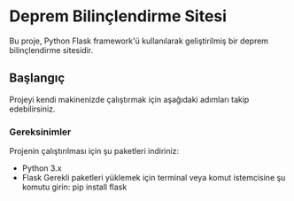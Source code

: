 # Deprem Bilinçlendirme Sitesi

Bu proje, Python Flask framework'ü kullanılarak geliştirilmiş bir deprem bilinçlendirme sitesidir.

## Başlangıç

Projeyi kendi makinenizde çalıştırmak için aşağıdaki adımları takip edebilirsiniz.

### Gereksinimler

Projenin çalıştırılması için şu paketleri indiriniz:
- Python 3.x
- Flask
Gerekli paketleri yüklemek için terminal veya komut istemcisine şu komutu girin:
pip install flask
